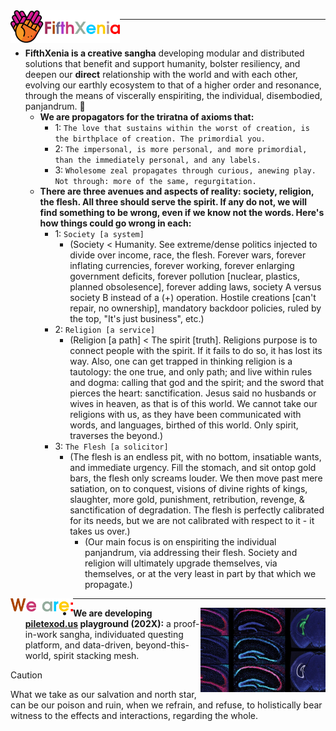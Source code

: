 <img align="left" width="175" src=".images/fifthXeniaColoredTextWithLogo.svg">

--------

<br>

- **FifthXenia is a creative sangha** developing modular and distributed solutions that benefit and support humanity, bolster resiliency, and deepen our **direct** relationship with the world and with each other, evolving our earthly ecosystem to that of a higher order and resonance, through the means of viscerally enspiriting, the individual, disembodied, panjandrum. 🏇
  - **We are propagators for the triratna of axioms that:**
    - 1: `The love that sustains within the worst of creation, is the birthplace of creation. The primordial you.`
    - 2: `The impersonal, is more personal, and more primordial, than the immediately personal, and any labels.`
    - 3: `Wholesome zeal propagates through curious, anewing play. Not through: more of the same, regurgitation.`
  - **There are three avenues and aspects of reality: society, religion, the flesh. All three should serve the spirit. If any do not, we will find something to be wrong, even if we know not the words. Here's how things could go wrong in each:**
    - 1: `Society [a system]`
      - (Society < Humanity. See extreme/dense politics injected to divide over income, race, the flesh. Forever wars, forever inflating currencies, forever working, forever enlarging government deficits, forever pollution [nuclear, plastics, planned obsolesence], forever adding laws, society A versus society B instead of a (+) operation. Hostile creations [can't repair, no ownership], mandatory backdoor policies, ruled by the top, "It's just business", etc.)
    - 2: `Religion [a service]`
      - (Religion [a path] < The spirit [truth]. Religions purpose is to connect people with the spirit. If it fails to do so, it has lost its way. Also, one can get trapped in thinking religion is a tautology: the one true, and only path; and live within rules and dogma: calling that god and the spirit; and the sword that pierces the heart: sanctification. Jesus said no husbands or wives in heaven, as that is of this world. We cannot take our religions with us, as they have been communicated with words, and languages, birthed of this world. Only spirit, traverses the beyond.)
    - 3: `The Flesh [a solicitor]`
      - (The flesh is an endless pit, with no bottom, insatiable wants, and immediate urgency. Fill the stomach, and sit ontop gold bars, the flesh only screams louder. We then move past mere satiation, on to conquest, visions of divine rights of kings, slaughter, more gold, punishment, retribution, revenge, & sanctification of degradation. The flesh is perfectly calibrated for its needs, but we are not calibrated with respect to it - it takes us over.)
        - (Our main focus is on enspiriting the individual panjandrum, via addressing their flesh. Society and religion will ultimately upgrade themselves, via themselves, or at the very least in part by that which we propagate.)
   
<img align="left" width="100" src=".images/weAreLower.svg">

----------------

<img align="right" width="200" src=".images/mesh-400x.jpg">


- **We are developing [piletexod.us](https://www.piletexod.us) playground (202X):** a proof-in-work sangha, individuated questing platform, and data-driven, beyond-this-world, spirit stacking mesh.

> [!CAUTION]
> What we take as our salvation and north star, can be our poison and ruin, when we refrain, and refuse, to holistically bear witness to the effects and interactions, regarding the whole.
